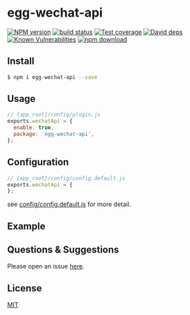 # egg-wechat-api

[![NPM version][npm-image]][npm-url]
[![build status][travis-image]][travis-url]
[![Test coverage][codecov-image]][codecov-url]
[![David deps][david-image]][david-url]
[![Known Vulnerabilities][snyk-image]][snyk-url]
[![npm download][download-image]][download-url]

[npm-image]: https://img.shields.io/npm/v/egg-wechat-api.svg?style=flat-square
[npm-url]: https://npmjs.org/package/egg-wechat-api
[travis-image]: https://img.shields.io/travis/eggjs/egg-wechat-api.svg?style=flat-square
[travis-url]: https://travis-ci.org/eggjs/egg-wechat-api
[codecov-image]: https://img.shields.io/codecov/c/github/eggjs/egg-wechat-api.svg?style=flat-square
[codecov-url]: https://codecov.io/github/eggjs/egg-wechat-api?branch=master
[david-image]: https://img.shields.io/david/eggjs/egg-wechat-api.svg?style=flat-square
[david-url]: https://david-dm.org/eggjs/egg-wechat-api
[snyk-image]: https://snyk.io/test/npm/egg-wechat-api/badge.svg?style=flat-square
[snyk-url]: https://snyk.io/test/npm/egg-wechat-api
[download-image]: https://img.shields.io/npm/dm/egg-wechat-api.svg?style=flat-square
[download-url]: https://npmjs.org/package/egg-wechat-api

<!--
Description here.
-->



## Install

```bash
$ npm i egg-wechat-api --save
```

## Usage

```js
// {app_root}/config/plugin.js
exports.wechatApi = {
  enable: true,
  package: 'egg-wechat-api',
};
```

## Configuration

```js
// {app_root}/config/config.default.js
exports.wechatApi = {
};
```

see [config/config.default.js](config/config.default.js) for more detail.

## Example

<!-- example here -->

## Questions & Suggestions

Please open an issue [here](https://github.com/eggjs/egg/issues).

## License

[MIT](LICENSE)
